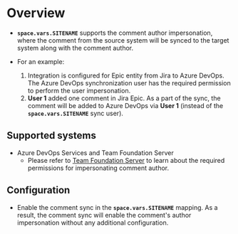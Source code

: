# Overview

- **<code class="expression">space.vars.SITENAME</code>** supports the comment author impersonation, where the comment from the source system will be synced to the target system along with the comment author.

- For an example:
  1. Integration is configured for Epic entity from Jira to Azure DevOps. The Azure DevOps synchronization user has the required permission to perform the user impersonation.  
  2. **User 1** added one comment in Jira Epic. As a part of the sync, the comment will be added to Azure DevOps via **User 1** (instead of the **<code class="expression">space.vars.SITENAME</code>** sync user).

## Supported systems

- Azure DevOps Services and Team Foundation Server  
  - Please refer to [Team Foundation Server](../connectors/azure-devops) to learn about the required permissions for impersonating comment author.

## Configuration

- Enable the comment sync in the **<code class="expression">space.vars.SITENAME</code>** mapping. As a result, the comment sync will enable the comment's author impersonation without any additional configuration.

